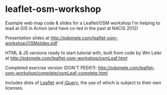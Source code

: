 leaflet-osm-workshop
================

Example web map code & slides for a Leaflet/OSM workshop I'm helping to lead at GIS in Action (and have co-led in the past at NACIS 2012)

Presentation slides at http://pdxmele.com/leaflet-osm-workshop/OSMslides.pdf

HTML & JS versions ready to start tutorial with, built from code by Wm Leler at http://pdxmele.com/leaflet-osm-workshop/osmLeaf.html

Completed exercise version (DON'T PEEK!!): http://pdxmele.com/leaflet-osm-workshop/complete/osmLeaf-complete.html

Includes dists of [Leaflet](https://github.com/leaflet) and [jQuery](http://jquery.com/), the use of which is subject to their own licenses.
